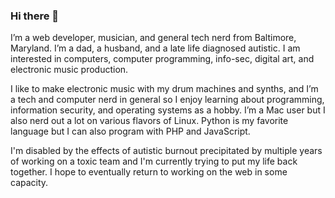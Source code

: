 ### Hi there 👋

I’m a web developer, musician, and general tech nerd from Baltimore, Maryland. I’m a dad, a husband, and a late life diagnosed autistic. I am interested in computers, computer programming, info-sec, digital art, and electronic music production.

I like to make electronic music with my drum machines and synths, and I’m a tech and computer nerd in general so I enjoy learning about programming, information security, and operating systems as a hobby. I’m a Mac user but I also nerd out a lot on various flavors of Linux. Python is my favorite language but I can also program with PHP and JavaScript.

I'm disabled by the effects of autistic burnout precipitated by multiple years of working on a toxic team and I'm currently trying to put my life back together. I hope to eventually return to working on the web in some capacity.
